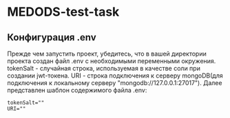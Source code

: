 # MEDODS-test-task

## Конфигурация .env
Прежде чем запустить проект, убедитесь, что в вашей директории проекта создан файл .env с необходимыми переменными окружения.
tokenSalt - случайная строка, используемая в качестве соли при создании jwt-токена.
URI - строка подключения к серверу mongoDB(для подключения к локальному серверу "mongodb://127.0.0.1:27017").
Далее представлен шаблон содержимого файла .env:
```
tokenSalt=""
URI=""
```